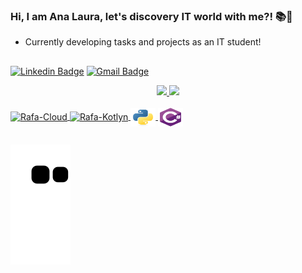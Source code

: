 ### Hi, I am Ana Laura, let's discovery IT world with me?! 📚👋

- Currently developing tasks and projects as an IT student!

##
[![Linkedin Badge](https://img.shields.io/badge/-LinkedIn-blue?style=flat&logo=Linkedin&logoColor=white&link=https://www.linkedin.com/in/analauramartins/)](https://www.linkedin.com/in/analauramartins/)
[![Gmail Badge](https://img.shields.io/badge/-Gmail-c14438?style=flat&logo=Gmail&logoColor=white&link=mailto:analaura.francisco@gmail.com)](mailto:analaura.francisco@gmail.com)
 
  <div align="center">
  <a href="https://github.com/analaurafra">
  <img height="180em" src="https://github-readme-stats.vercel.app/api?username=analaurafra&show_icons=true&theme=dracula&include_all_commits=true&count_private=true"/>
  <img height="180em" src="https://github-readme-stats.vercel.app/api/top-langs/?username=analaurafra&layout=compact&langs_count=7&theme=dracula"/>
  </div>
  
  
  <div style="display: inline_block"><br>
  <img align="center" alt="Rafa-Cloud" height="30" width="40" src="https://cdn.jsdelivr.net/gh/devicons/devicon/icons/googlecloud/googlecloud-original.svg">
  <img align="center" alt="Rafa-Kotlyn" height="30" width="40"  src="https://cdn.jsdelivr.net/gh/devicons/devicon/icons/kotlin/kotlin-original.svg">
  <img align="center" alt="Rafa-Python" height="30" width="40" src="https://raw.githubusercontent.com/devicons/devicon/master/icons/python/python-original.svg">
  <img align="center" alt="Rafa-Csharp" height="30" width="40" src="https://raw.githubusercontent.com/devicons/devicon/master/icons/csharp/csharp-original.svg">
  </div>
  
  ##
  

  ![Snake animation](https://github.com/analaurafra/analaurafra/blob/output/github-contribution-grid-snake.svg)
 
